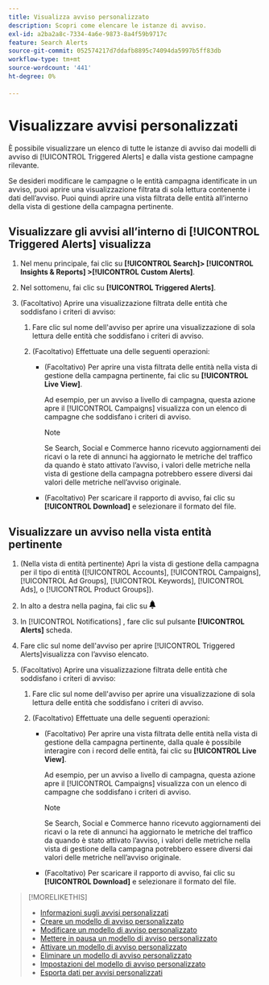 ```yaml
---
title: Visualizza avviso personalizzato
description: Scopri come elencare le istanze di avviso.
exl-id: a2ba2a8c-7334-4a6e-9873-8a4f59b9717c
feature: Search Alerts
source-git-commit: 052574217d7ddafb8895c74094da5997b5ff83db
workflow-type: tm+mt
source-wordcount: '441'
ht-degree: 0%

---
```


# Visualizzare avvisi personalizzati

È possibile visualizzare un elenco di tutte le istanze di avviso dai modelli di avviso di [!UICONTROL Triggered Alerts] e dalla vista gestione campagne rilevante.

Se desideri modificare le campagne o le entità campagna identificate in un avviso, puoi aprire una visualizzazione filtrata di sola lettura contenente i dati dell’avviso. Puoi quindi aprire una vista filtrata delle entità all’interno della vista di gestione della campagna pertinente.

## Visualizzare gli avvisi all’interno di [!UICONTROL Triggered Alerts] visualizza

1. Nel menu principale, fai clic su **[!UICONTROL Search]> [!UICONTROL Insights & Reports] >[!UICONTROL Custom Alerts]**.

1. Nel sottomenu, fai clic su **[!UICONTROL Triggered Alerts]**.

1. (Facoltativo) Aprire una visualizzazione filtrata delle entità che soddisfano i criteri di avviso:

   1. Fare clic sul nome dell&#39;avviso per aprire una visualizzazione di sola lettura delle entità che soddisfano i criteri di avviso.

   1. (Facoltativo) Effettuate una delle seguenti operazioni:

      * (Facoltativo) Per aprire una vista filtrata delle entità nella vista di gestione della campagna pertinente, fai clic su **[!UICONTROL Live View]**.

        Ad esempio, per un avviso a livello di campagna, questa azione apre il [!UICONTROL Campaigns] visualizza con un elenco di campagne che soddisfano i criteri di avviso.

        >[!NOTE]
        >
        >Se Search, Social e Commerce hanno ricevuto aggiornamenti dei ricavi o la rete di annunci ha aggiornato le metriche del traffico da quando è stato attivato l’avviso, i valori delle metriche nella vista di gestione della campagna potrebbero essere diversi dai valori delle metriche nell’avviso originale.

      * (Facoltativo) Per scaricare il rapporto di avviso, fai clic su **[!UICONTROL Download]** e selezionare il formato del file.

## Visualizzare un avviso nella vista entità pertinente

1. (Nella vista di entità pertinente) Apri la vista di gestione della campagna per il tipo di entità ([!UICONTROL Accounts], [!UICONTROL Campaigns], [!UICONTROL Ad Groups], [!UICONTROL Keywords], [!UICONTROL Ads], o [!UICONTROL Product Groups]).

1. In alto a destra nella pagina, fai clic su ![Notifiche](/help/search-social-commerce/assets/notifications-panel.png "Notifiche")

1. In [!UICONTROL Notifications] , fare clic sul pulsante **[!UICONTROL Alerts]** scheda.

1. Fare clic sul nome dell&#39;avviso per aprire [!UICONTROL Triggered Alerts]visualizza con l’avviso elencato.

1. (Facoltativo) Aprire una visualizzazione filtrata delle entità che soddisfano i criteri di avviso:

   1. Fare clic sul nome dell&#39;avviso per aprire una visualizzazione di sola lettura delle entità che soddisfano i criteri di avviso.

   1. (Facoltativo) Effettuate una delle seguenti operazioni:

      * (Facoltativo) Per aprire una vista filtrata delle entità nella vista di gestione della campagna pertinente, dalla quale è possibile interagire con i record delle entità, fai clic su **[!UICONTROL Live View]**.

        Ad esempio, per un avviso a livello di campagna, questa azione apre il [!UICONTROL Campaigns] visualizza con un elenco di campagne che soddisfano i criteri di avviso.

        >[!NOTE]
        >
        >Se Search, Social e Commerce hanno ricevuto aggiornamenti dei ricavi o la rete di annunci ha aggiornato le metriche del traffico da quando è stato attivato l’avviso, i valori delle metriche nella vista di gestione della campagna potrebbero essere diversi dai valori delle metriche nell’avviso originale.

      * (Facoltativo) Per scaricare il rapporto di avviso, fai clic su **[!UICONTROL Download]** e selezionare il formato del file.


>[!MORELIKETHIS]
>
>* [Informazioni sugli avvisi personalizzati](alert-about.md)
>* [Creare un modello di avviso personalizzato](alert-template-create.md)
>* [Modificare un modello di avviso personalizzato](alert-template-edit.md)
>* [Mettere in pausa un modello di avviso personalizzato](alert-template-pause.md)
>* [Attivare un modello di avviso personalizzato](alert-template-activate.md)
>* [Eliminare un modello di avviso personalizzato](alert-template-delete.md)
>* [Impostazioni del modello di avviso personalizzato](alert-template-settings.md)
>* [Esporta dati per avvisi personalizzati](alert-export-data.md)
